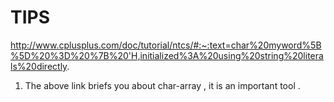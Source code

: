 # TIPS
  
  http://www.cplusplus.com/doc/tutorial/ntcs/#:~:text=char%20myword%5B%5D%20%3D%20%7B%20'H,initialized%3A%20using%20string%20literals%20directly.
  
  1. The above link briefs you about char-array , it is an important tool . 
 
